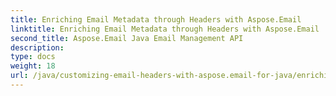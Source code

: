 ```yaml
---
title: Enriching Email Metadata through Headers with Aspose.Email
linktitle: Enriching Email Metadata through Headers with Aspose.Email
second_title: Aspose.Email Java Email Management API
description: 
type: docs
weight: 18
url: /java/customizing-email-headers-with-aspose.email-for-java/enriching-email-metadata-through-headers/
---
```

